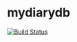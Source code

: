 # mydiarydb
[![Build Status](https://travis-ci.com/ngirimana/mydiarydb.svg?token=jKVgxHRvvrzRp3eNWx6E&branch=master)](https://travis-ci.com/ngirimana/mydiarydb)
